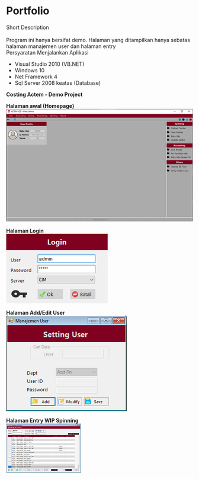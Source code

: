 # Portfolio
Short Description </br> </br>
Program ini hanya bersifat demo. Halaman yang ditampilkan hanya sebatas halaman manajemen user dan halaman entry </br>
Persyaratan Menjalankan Aplikasi
- Visual Studio 2010 (VB.NET)
- Windows 10
- Net Framework 4
- Sql Server 2008 keatas (Database)

<b>Costing Actem - Demo Project</br>

Halaman awal (Homepage)</b></br>
<img src="https://raw.githubusercontent.com/FahrulIT/Portfolio/main/Demo%20Project/Home%20(Halaman%20Awal).png"></img>
</br>

<b>Halaman Login</b></br>
<img src="https://raw.githubusercontent.com/FahrulIT/Portfolio/main/Demo%20Project/Login%20User.png"></img>
</br>

<b>Halaman Add/Edit User</b></br>
<img src="https://raw.githubusercontent.com/FahrulIT/Portfolio/main/Demo%20Project/User%20Setting.png" ></img>
</br>

<b>Halaman Entry WIP Spinning</b></br>
<img src="https://raw.githubusercontent.com/FahrulIT/Portfolio/main/Demo%20Project/Spinning%20WIP%20Entry.png" Width = "40%"></img>
</br>

